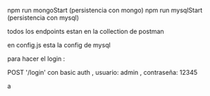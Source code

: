 npm run mongoStart  (persistencia con mongo)
npm run mysqlStart  (persistencia con mysql)

todos los endpoints estan en la collection de postman

en config.js esta la config de mysql

para hacer el login : 

POST '/login' con basic auth , usuario: admin , contraseña: 12345

a
